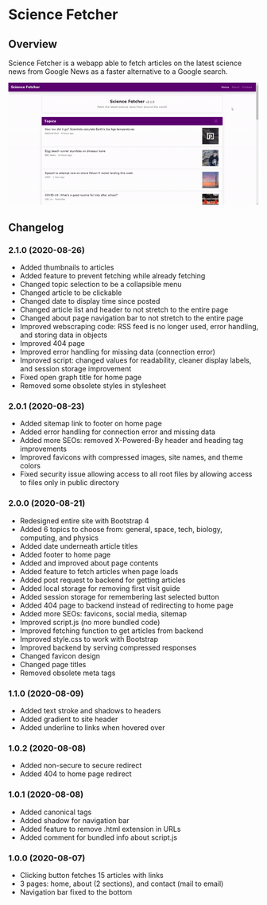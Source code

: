 # Science Fetcher

## Overview
Science Fetcher is a webapp able to fetch articles on the latest science news from Google News as a faster alternative to a Google search.

![preview](./preview.gif)

## Changelog

### 2.1.0 (2020-08-26)
* Added thumbnails to articles
* Added feature to prevent fetching while already fetching
* Changed topic selection to be a collapsible menu
* Changed article to be clickable
* Changed date to display time since posted
* Changed article list and header to not stretch to the entire page
* Changed about page navigation bar to not stretch to the entire page
* Improved webscraping code: RSS feed is no longer used, error handling, and storing data in objects
* Improved 404 page
* Improved error handling for missing data (connection error)
* Improved script: changed values for readability, cleaner display labels, and session storage improvement
* Fixed open graph title for home page
* Removed some obsolete styles in stylesheet

### 2.0.1 (2020-08-23)
* Added sitemap link to footer on home page
* Added error handling for connection error and missing data
* Added more SEOs: removed X-Powered-By header and heading tag improvements
* Improved favicons with compressed images, site names, and theme colors
* Fixed security issue allowing access to all root files by allowing access to files only in public directory

### 2.0.0 (2020-08-21)
* Redesigned entire site with Bootstrap 4
* Added 6 topics to choose from: general, space, tech, biology, computing, and physics
* Added date underneath article titles
* Added footer to home page
* Added and improved about page contents
* Added feature to fetch articles when page loads
* Added post request to backend for getting articles
* Added local storage for removing first visit guide
* Added session storage for remembering last selected button
* Added 404 page to backend instead of redirecting to home page
* Added more SEOs: favicons, social media, sitemap
* Improved script.js (no more bundled code)
* Improved fetching function to get articles from backend
* Improved style.css to work with Bootstrap
* Improved backend by serving compressed responses
* Changed favicon design
* Changed page titles
* Removed obsolete meta tags

### 1.1.0 (2020-08-09)
* Added text stroke and shadows to headers
* Added gradient to site header
* Added underline to links when hovered over

### 1.0.2 (2020-08-08)
* Added non-secure to secure redirect
* Added 404 to home page redirect

### 1.0.1 (2020-08-08)
* Added canonical tags
* Added shadow for navigation bar
* Added feature to remove .html extension in URLs
* Added comment for bundled info about script.js

### 1.0.0 (2020-08-07)
* Clicking button fetches 15 articles with links
* 3 pages: home, about (2 sections), and contact (mail to email)
* Navigation bar fixed to the bottom